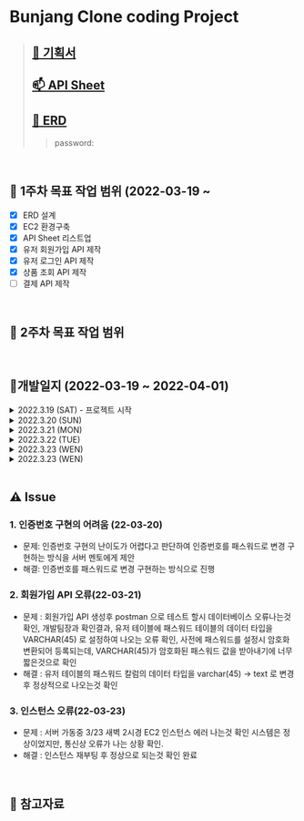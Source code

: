 # Bunjang Clone coding Project 
> ## [🙈 기획서](https://docs.google.com/document/d/1mJEql5gy8jLTYZXEtAzuZwmRtznI321b/edit)
> ## [📫 API Sheet](https://docs.google.com/spreadsheets/d/1saKFspgb7g0NZVLX445RVXS27s1UKaY5/edit#gid=990061567)    
> ## [🧩 ERD]()
>> password:

<br /> 

## 📌 1주차 목표 작업 범위 (2022-03-19 ~ 
- [x] ERD 설계
- [x] EC2 환경구축
- [x] API Sheet 리스트업
- [x] 유저 회원가입 API 제작
- [x] 유저 로그인 API 제작
- [x] 상품 조회 API 제작
- [ ] 결제 API 제작

<br /> 

## 📌 2주차 목표 작업 범위

<br /> 

## 📝개발일지 (2022-03-19 ~ 2022-04-01)
<details> 
<summary> 2022.3.19 (SAT) - 프로젝트 시작 </summary>
<div markdown="1">
 
 > 
  - 기획서 작성
  - EC2 서버 구축
  - RDS 구축
  - dev(localhost)/prod 폴더 나누어서 서브 도메인 적용
  - 마일로와 ERD 설계
 
</div>
</details>


<details> 
<summary> 2022.3.20 (SUN) </summary>
<div markdown="1">
 
 > 
  - 마일로와 ERD 설계
  - API 명세서 작성(리스트만 작성)
  - 회원가입 API 작성(50%)
</div>
</details>

<details> 
<summary> 2022.3.21 (MON) </summary>
<div markdown="1">
 
 > 
  - API 명세서 작성(완성된 API 업데이트)
  - 회원가입 API 작성(100%)
  - 로그인 API (100%) 
</div>
</details>

<details> 
<summary> 2022.3.22 (TUE) </summary>
<div markdown="1">
 
 > 
  - API 명세서 작성(리스트만 작성)
  - validation 처리 작성(화원가입, 로그인 API 관련 처리 but 정규식은 아직 안함)
  - 개발팀장 피드백
  - 회원가입, 로그인 API 서버에 업로드
</div>
</details>

<details> 
<summary> 2022.3.23 (WEN) </summary>
<div markdown="1">
 
 > 
  - 마일로가 작성한 API 서버에 반영(상품검색어 기준 조회, 상품카테고리 기준 조회)
  - 회원 MyPage API 작성 완료 (100%)
  - 서버 인스턴스 에러 발생 확인후 조치 완료
</div>
</details>

<details> 
<summary> 2022.3.23 (WEN) </summary>
<div markdown="1">
 
 > 
  - 마일로가 작성한 API 서버에 반영(상품상세조회, 메인페이지 API)
  - 회원 MyPage API 작성 완료 (100%)
  - 
</div>
</details>

<br /> 

## ⚠ Issue
### 1. 인증번호 구현의 어려움 (22-03-20)
- 문제: 인증번호 구현의 난이도가 어렵다고 판단하여 인증번호를 패스워드로 변경 구현하는 방식을 서버 멘토에게 제안
- 해결: 인증번호를 패스워드로 변경 구현하는 방식으로 진행

### 2. 회원가입 API 오류(22-03-21)
- 문제 : 회원가입 API 생성후 postman 으로 테스트 할시 데이터베이스 오류나는것확인, 개발팀장과 확인결과, 유저 테이블에 패스워드 테이블의 데이터 타입을 VARCHAR(45) 로 설정하여 나오는 오류 확인, 사전에 패스워드를 설정시 암호화 변환되어 등록되는데,  VARCHAR(45)가 암호화된 패스워드 값을 받아내기에 너무 짧은것으로 확인 
- 해결 : 유저 테이블의 패스워드 칼럼의 데이터 타입을 varchar(45) -> text 로 변경후 정상적으로 나오는것 확인

### 3. 인스턴스 오류(22-03-23)
- 문제 : 서버 가동중 3/23 새벽 2시경 EC2 인스턴스 에러 나는것 확인 시스템은 정상이었지만, 통신상 오류가 나는 상황 확인.
- 해결 : 인스턴스 재부팅 후 정상으로 되는것 확인 완료
<br /> 

## 🚀 참고자료



